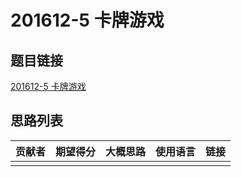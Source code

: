 # 201612-5 卡牌游戏

## 题目链接

[201612-5 卡牌游戏](http://118.190.20.162/view.page?gpid=T48)

## 思路列表

| 贡献者 | 期望得分 | 大概思路 | 使用语言 | 链接 |
| :-: | :-: | :-: | :-: | :-: | 
|  |  |  |  |  |
